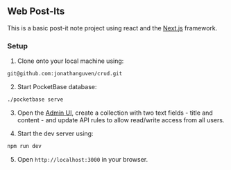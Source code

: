 ## Web Post-Its
This is a basic post-it note project using react and the [Next.js](https://nextjs.org/) framework.

### Setup
1. Clone onto your local machine using:
``` bash
git@github.com:jonathanguven/crud.git
```

2. Start PocketBase database:
``` bash
./pocketbase serve
```

3. Open the [Admin UI](http://127.0.0.1:8090/_/), create a collection with two text fields - title and content -  and update API rules to allow read/write access from all users.

4. Start the dev server using:
```bash
npm run dev
```

5. Open `http://localhost:3000` in your browser.


